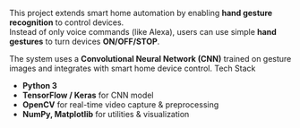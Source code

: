 This project extends smart home automation by enabling **hand gesture recognition** to control devices.  
Instead of only voice commands (like Alexa), users can use simple **hand gestures** to turn devices **ON/OFF/STOP**.

The system uses a **Convolutional Neural Network (CNN)** trained on gesture images and integrates with smart home device control.
Tech Stack
- **Python 3**
- **TensorFlow / Keras** for CNN model
- **OpenCV** for real-time video capture & preprocessing
- **NumPy, Matplotlib** for utilities & visualization
